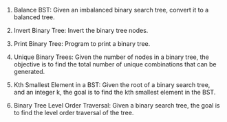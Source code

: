 1. Balance BST: Given an imbalanced binary search tree, convert it to a balanced tree.

2. Invert Binary Tree: Invert the binary tree nodes.

3. Print Binary Tree: Program to print a binary tree. 

4. Unique Binary Trees: Given the number of nodes in a binary tree, the objective is to find the total number of unique combinations that can be generated. 

5. Kth Smallest Element in a BST: Given the root of a binary search tree, and an integer k, the goal is to find the kth smallest element in the BST. 

6. Binary Tree Level Order Traversal: Given a binary search tree, the goal is to find the level order traversal of the tree. 